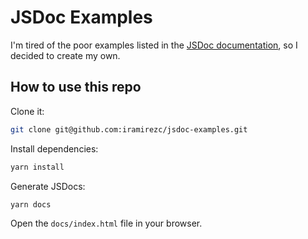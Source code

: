 # JSDoc Examples

I'm tired of the poor examples listed in the [JSDoc documentation](https://jsdoc.app/index.html), so I decided to create my own.

## How to use this repo

Clone it:

```sh
git clone git@github.com:iramirezc/jsdoc-examples.git
```

Install dependencies:

```sh
yarn install
```

Generate JSDocs:

```sh
yarn docs
```

Open the `docs/index.html` file in your browser.

